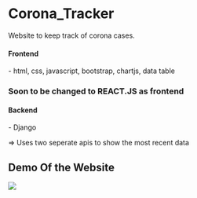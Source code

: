 <h1>Corona_Tracker</h1>
Website to keep track of corona cases.

<h4>Frontend</h4> - html, css, javascript, bootstrap, chartjs, data table   <h3>Soon to be changed to   REACT.JS   as frontend</h3>  
<h4>Backend</h4> - Django

=> Uses two seperate apis to show the most recent data

<h2>Demo Of the Website  </h2>  

[![](http://img.youtube.com/vi/NSblMEqwxg8/0.jpg)](http://www.youtube.com/watch?v=NSblMEqwxg8 "Corona Stats")
